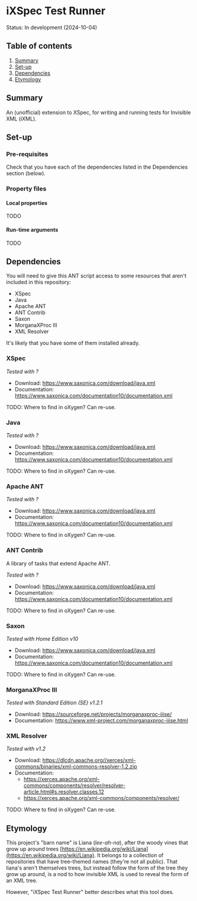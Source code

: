 # iXSpec Test Runner

Status: In development (2024-10-04)

## Table of contents
1. [Summary](#summary)
1. [Set-up](#set-up)
1. [Dependencies](#dependencies)
1. [Etymology](#etymology)

## Summary

An (unofficial) extension to XSpec, for writing and running tests for Invisible XML (iXML).

## Set-up <a id="set-up"></a>

### Pre-requisites 

Check that you have each of the dependencies listed in the Dependencies section (below).

### Property files

#### Local properties

TODO

#### Run-time arguments

TODO


## Dependencies <a id="dependencies"></a>

You will need to give this ANT script access to some resources that aren't included in this repository:  

* XSpec
* Java
* Apache ANT
* ANT Contrib
* Saxon
* MorganaXProc III
* XML Resolver

It's likely that you have some of them installed already.

### XSpec

_Tested with ?_

* Download: https://www.saxonica.com/download/java.xml
* Documentation: https://www.saxonica.com/documentation10/documentation.xml

TODO: Where to find in oXygen?  Can re-use.

### Java

_Tested with ?_

* Download: https://www.saxonica.com/download/java.xml
* Documentation: https://www.saxonica.com/documentation10/documentation.xml

TODO: Where to find in oXygen?  Can re-use.

### Apache ANT

_Tested with ?_

* Download: https://www.saxonica.com/download/java.xml
* Documentation: https://www.saxonica.com/documentation10/documentation.xml

TODO: Where to find in oXygen?  Can re-use.

### ANT Contrib

A library of tasks that extend Apache ANT.

_Tested with ?_

* Download: https://www.saxonica.com/download/java.xml
* Documentation: https://www.saxonica.com/documentation10/documentation.xml

TODO: Where to find in oXygen?  Can re-use.

### Saxon

_Tested with Home Edition v10_

* Download: https://www.saxonica.com/download/java.xml
* Documentation: https://www.saxonica.com/documentation10/documentation.xml

TODO: Where to find in oXygen?  Can re-use.

### MorganaXProc III

_Tested with Standard Edition (SE) v1.2.1_

* Download: https://sourceforge.net/projects/morganaxproc-iiise/
* Documentation: https://www.xml-project.com/morganaxproc-iiise.html

### XML Resolver

_Tested with v1.2_

* Download: https://dlcdn.apache.org//xerces/xml-commons/binaries/xml-commons-resolver-1.2.zip
* Documentation: 
    * https://xerces.apache.org/xml-commons/components/resolver/resolver-article.html#s.resolver.classes.12
    * https://xerces.apache.org/xml-commons/components/resolver/
    
TODO: Where to find in oXygen?  Can re-use.

## Etymology <a id="etymology"></a>

This project's "barn name" is Liana (_lee-ah-na_), after the woody vines that grow up around trees [https://en.wikipedia.org/wiki/Liana](https://en.wikipedia.org/wiki/Liana).  It belongs to a collection of repositories that have tree-themed names (they're not all public).  That liana's aren't themselves trees, but instead follow the form of the tree they grow up around, is a nod to how invisible XML is used to reveal the form of an XML tree.

However, "iXSpec Test Runner" better describes what this tool does.